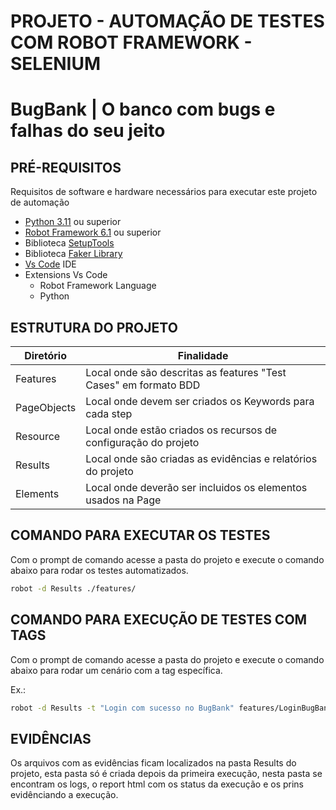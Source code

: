   <h1>PROJETO - AUTOMAÇÃO DE TESTES COM ROBOT FRAMEWORK - SELENIUM</h1>
   <h1>BugBank | O banco com bugs e falhas do seu jeito</h1>
</div>

## PRÉ-REQUISITOS
Requisitos de software e hardware necessários para executar este projeto de automação


* [Python 3.11](https://www.python.org/downloads/ "Python") ou superior
* [Robot Framework 6.1](https://robotframework.org/robotframework/ "Robot Framework") ou superior
* Biblioteca [SetupTools](https://pypi.org/project/setuptools/ "SetupTools")
* Biblioteca [Faker Library](https://pypi.org/project/robotframework-faker/ "Faker Library")
* [Vs Code](https://code.visualstudio.com/download) IDE
* Extensions Vs Code
    * Robot Framework Language
    * Python

## ESTRUTURA DO PROJETO

| Diretório                         | Finalidade                                                                                                 | 
|--------------------------------|------------------------------------------------------------------------------------------------------------|
| Features           | Local onde são descritas as features "Test Cases" em formato BDD                                           |
| PageObjects               | Local onde devem ser criados os Keywords para cada step                   |
| Resource             | Local onde estão criados os recursos de configuração do projeto                                                           |
| Results             | Local onde são criadas as evidências e relatórios do projeto                                        |
| Elements            | Local onde deverão ser incluidos os elementos usados na Page        |


## COMANDO PARA EXECUTAR OS TESTES

Com o prompt de comando acesse a pasta do projeto e execute o comando abaixo para rodar os testes automatizados.

```sh default
robot -d Results ./features/
```

## COMANDO PARA EXECUÇÃO DE TESTES COM TAGS

Com o prompt de comando acesse a pasta do projeto e execute o comando abaixo para rodar um cenário com a tag específica.

Ex.:
```sh default
robot -d Results -t "Login com sucesso no BugBank" features/LoginBugBank.robot
```

## EVIDÊNCIAS
Os arquivos com as evidências ficam localizados na pasta Results do projeto, esta pasta só é criada depois da primeira execução, nesta pasta se encontram os logs, o report html com os status da execução e os prins evidênciando a execução.
